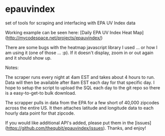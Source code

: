 epauvindex
==========

set of tools for scraping and interfacing with EPA UV Index data

Working example can be seen here: [Daily EPA UV Index Heat Map] (http://mycodespace.net/projects/epauvindex/)

There are some bugs with the heatmap javascript library I used ... or how I am using it (one of those ... :p).  If it doesn't display, zoom in or out again and it should show up.

Notes:

The scraper runs every night at 4am EST and takes about 4 hours to run.  Data will then be available after 8am EST each day for that specific day.  I hope to setup the script to upload the SQL each day to the git repo so there is a easy-to-get-to bulk download.

The scrapper pulls in data from the EPA for a few short of 40,000 zipcodes across the entire US.  It then attaches latitude and longitude data to each hourly data point for that zipcode.

If you would like additional API's added, please put them in the [issues] (https://github.com/thequbit/epauvindex/issues).  Thanks, and enjoy!